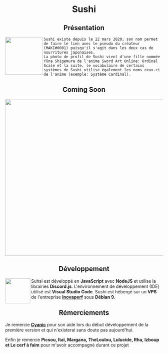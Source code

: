 # <div align="center">Sushi</div>

## <div align="center">Présentation</div>

<img align="left" src="https://pbs.twimg.com/profile_images/988878811247849477/yE5bFuCF_400x400.jpg" height="120" width="120" />`Sushi existe depuis le 22 mars 2020; son nom permet de faire le lien avec le pseudo du créateur (MAKI#0001) puisqu'il s'agit dans les deux cas de nourritures japonaises.`</br>
`La photo de profil de Sushi vient d'une fille nommée Yüna Shigemura de l'anime Sword Art Online: Ordinal Scale et la suite, le vocabulaire de certains systèmes de Sushi utilise également les noms ceux-ci de l'anime (exemple: Système Cardinal).`

## <div align="center">Coming Soon</div>

<img align="center" src="https://www.google.fr/search?q=coming+soon+pink&tbm=isch&hl=fr-fr&client=safari&prmd=ivnx&sa=X&ved=2ahUKEwiPgPXGqb_zAhWzgHMKHTYoDE4QrNwCKAB6BQgBENoB&biw=1024&bih=662#imgrc=VJI7FXMXTP9RbM" height="500" width="1080" />

## <div align="center">Développement</div>

<img align="left" src="https://media.istockphoto.com/vectors/nodejs-vector-logo-backend-programming-in-javascript-server-vector-id1195857274?k=6&m=1195857274&s=170667a&w=0&h=ZOder6I5ySo_A2wrjwJAvqYXFOB2YM1FStenbs5hwn0=" height="80" width="80" />

Suhsi est développé en **JavaScript** avec **NodeJS** et utilise la librairies **Discord.js**. L'environnement de développement (IDE) utilisé est **Visual Studio Code**.
Sushi est hébergé sur un **VPS** de l'entreprise **[Inovaperf](https://inovaperf.fr)** sous **Débian 9**.

## <div align="center">Rémerciements</div>

Je remercie **[Cyanic](https://github.com/Cyanic76)** pour son aide lors du début développement de la première version et qui n'existerai sans doute pas aujourd'hui.

Enfin je remercie **Picsou, Itaï, Margana, TheLoulou, Lulucide, Rha, Izboup et Le cerf à faim** pour m'avoir accompagné durant ce projet
